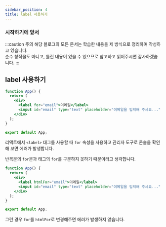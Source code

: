 ```yaml
---
sidebar_position: 4
title: label 사용하기
---
```


### 시작하기에 앞서

:::caution 주의
해당 블로그의 모든 문서는 학습한 내용을 제 방식으로 정리하여 작성하고 있습니다. <br/>
순수 창작물도 아니고, 틀린 내용이 있을 수 있으므로 참고하고 읽어주시면 감사하겠습니다.
:::
<br/>

## label 사용하기

```jsx
function App() {
  return (
    <div>
      <label for="email">이메일</label>
      <imput id="email" type="text" placeholder="이메일을 입력해 주세요..." />
    </div>
  );
}

export default App;
```

리액트에서 `<label>` 태그를 사용할 때 `for` 속성을 사용하고 관리자 도구로 콘솔을
확인해 보면 에러가 발생합니다.

반복문의 `for`문과 태그의 `for`를 구분하지 못하기 때문이라고 생각합니다.

```jsx
function App() {
  return (
    <div>
      <label htmlFor="email">이메일</label>
      <imput id="email" type="text" placeholder="이메일을 입력해 주세요..." />
    </div>
  );
}

export default App;
```

그런 경우 `for`를 `htmlFor`로 변경해주면 에러가 발생하지 않습니다.
